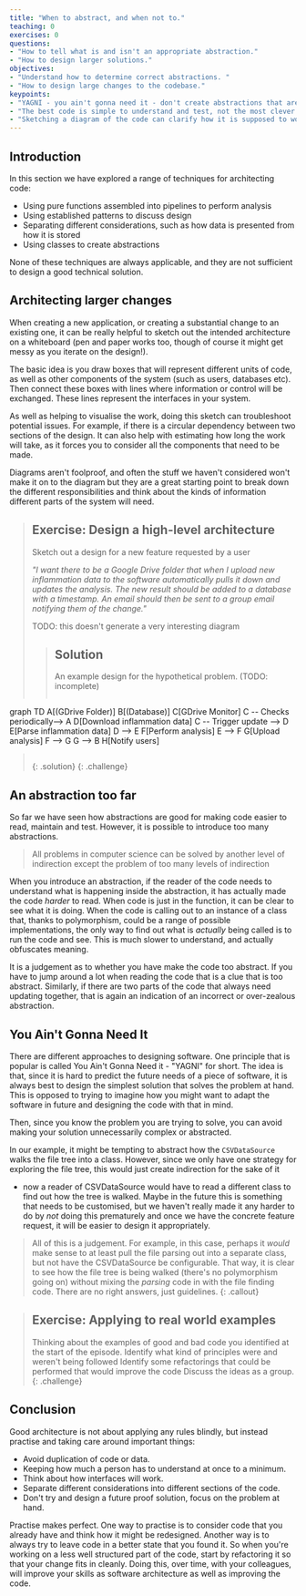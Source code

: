 ```yaml
---
title: "When to abstract, and when not to."
teaching: 0
exercises: 0
questions:
- "How to tell what is and isn't an appropriate abstraction."
- "How to design larger solutions."
objectives:
- "Understand how to determine correct abstractions. "
- "How to design large changes to the codebase."
keypoints:
- "YAGNI - you ain't gonna need it - don't create abstractions that aren't useful."
- "The best code is simple to understand and test, not the most clever or uses advanced language features."
- "Sketching a diagram of the code can clarify how it is supposed to work, and troubleshoot problems early."
---
```


## Introduction

In this section we have explored a range of techniques for architecting code:

 * Using pure functions assembled into pipelines to perform analysis
 * Using established patterns to discuss design
 * Separating different considerations, such as how data is presented from how it is stored
 * Using classes to create abstractions

None of these techniques are always applicable, and they are not sufficient to design a good technical solution.

## Architecting larger changes

When creating a new application, or creating a substantial change to an existing one,
it can be really helpful to sketch out the intended architecture on a whiteboard
(pen and paper works too, though of course it might get messy as you iterate on the design!).

The basic idea is you draw boxes that will represent different units of code, as well as
other components of the system (such as users, databases etc).
Then connect these boxes with lines where information or control will be exchanged.
These lines represent the interfaces in your system.

As well as helping to visualise the work, doing this sketch can troubleshoot potential issues.
For example, if there is a circular dependency between two sections of the design.
It can also help with estimating how long the work will take, as it forces you to consider all the components that
need to be made.

Diagrams aren't foolproof, and often the stuff we haven't considered won't make it on to the diagram
but they are a great starting point to break down the different responsibilities and think about
the kinds of information different parts of the system will need.


> ## Exercise: Design a high-level architecture
> Sketch out a design for a new feature requested by a user
>
> *"I want there to be a Google Drive folder that when I upload new inflammation data to
> the software automatically pulls it down and updates the analysis.
> The new result should be added to a database with a timestamp.
> An email should then be sent to a group email notifying them of the change."*
>
> TODO: this doesn't generate a very interesting diagram
>
>> ## Solution
>> An example design for the hypothetical problem. (TODO: incomplete)
>> ```mermaid
graph TD
    A[(GDrive Folder)]
    B[(Database)]
    C[GDrive Monitor]
    C -- Checks periodically--> A
    D[Download inflammation data]
    C -- Trigger update --> D
    E[Parse inflammation data]
    D --> E
    F[Perform analysis]
    E --> F
    G[Upload analysis]
    F --> G
    G --> B
    H[Notify users]
>> ```
> {: .solution}
{: .challenge}

## An abstraction too far

So far we have seen how abstractions are good for making code easier to read, maintain and test.
However, it is possible to introduce too many abstractions.

> All problems in computer science can be solved by another level of indirection except the problem of too many levels of indirection

When you introduce an abstraction, if the reader of the code needs to understand what is happening inside the abstraction,
it has actually made the code *harder* to read.
When code is just in the function, it can be clear to see what it is doing.
When the code is calling out to an instance of a class that, thanks to polymorphism, could be a range of possible implementations,
the only way to find out what is *actually* being called is to run the  code and see.
This is much slower to understand, and actually obfuscates meaning.

It is a judgement as to whether you have make the code too abstract.
If you have to jump around a lot when reading the code that is a clue that is too abstract.
Similarly, if there are two parts of the code that always need updating together, that is
again an indication of an incorrect or over-zealous abstraction.


## You Ain't Gonna Need It

There are different approaches to designing software.
One principle that is popular is called You Ain't Gonna Need it - "YAGNI" for short.
The idea is that, since it is hard to predict the future needs of a piece of software,
it is always best to design the simplest solution that solves the problem at hand.
This is opposed to trying to imagine how you might want to adapt the software in future
and designing the code with that in mind.

Then, since you know the problem you are trying to solve, you can avoid making your solution unnecessarily complex or abstracted.

In our example, it might be tempting to abstract how the `CSVDataSource` walks the file tree into a class.
However, since we only have one strategy for exploring the file tree, this would just create indirection for the sake of it
- now a reader of CSVDataSource would have to read a different class to find out how the tree is walked.
Maybe in the future this is something that needs to be customised, but we haven't really made it any harder to do by *not* doing this prematurely
and once we have the concrete feature request, it will be easier to design it appropriately.

> All of this is a judgement.
> For example, in this case, perhaps it *would* make sense to at least pull the file parsing out into a separate
> class, but not have the CSVDataSource be configurable.
> That way, it is clear to see how the file tree is being walked (there's no polymorphism going on)
> without mixing the *parsing* code in with the file finding code.
> There are no right answers, just guidelines.
{: .callout}

> ## Exercise: Applying to real world examples
> Thinking about the examples of good and bad code you identified at the start of the episode.
> Identify what kind of principles were and weren't being followed
> Identify some refactorings that could be performed that would improve the code
> Discuss the ideas as a group.
{: .challenge}

## Conclusion

Good architecture is not about applying any rules blindly, but instead practise and taking care around important things:

* Avoid duplication of code or data.
* Keeping how much a person has to understand at once to a minimum.
* Think about how interfaces will work.
* Separate different considerations into different sections of the code.
* Don't try and design a future proof solution, focus on the problem at hand.

Practise makes perfect.
One way to practise is to consider code that you already have and think how it might be redesigned.
Another way is to always try to leave code in a better state that you found it.
So when you're working on a less well structured part of the code, start by refactoring it so that your change fits in cleanly.
Doing this, over time, with your colleagues, will improve your skills as software architecture as well as improving the code.
